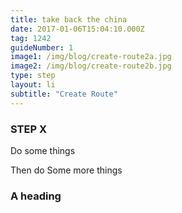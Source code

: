 ```yaml
---
title: take back the china
date: 2017-01-06T15:04:10.000Z
tag: 1242
guideNumber: 1
image1: /img/blog/create-route2a.jpg
image2: /img/blog/create-route2b.jpg
type: step
layout: li
subtitle: "Create Route"
---
```



### STEP X

Do some things

Then do Some more things


### A heading
